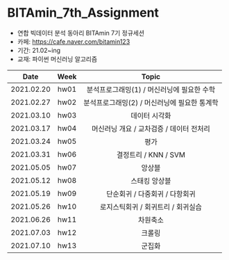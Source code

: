 # BITAmin_7th_Assignment
* 연합 빅데이터 분석 동아리 BITAmin 7기 정규세션 
* 카페: https://cafe.naver.com/bitamin123
* 기간: 21.02~ing
* 교재: 파이썬 머신러닝 알고리즘

|       Date       | Week | Topic |
|:----------------:|:----------------------------------------:|:----------:
| 2021.02.20 | hw01 | 분석프로그래밍(1) / 머신러닝에 필요한 수학 |
| 2021.02.27 | hw02 | 분석프로그래밍(2) / 머신러닝에 필요한 통계학 |
| 2021.03.10 | hw03 | 데이터 시각화 |
| 2021.03.17 | hw04 | 머신러닝 개요 / 교차검증 / 데이터 전처리 |
| 2021.03.24 | hw05 | 평가 |
| 2021.03.31 | hw06 | 결정트리 / KNN / SVM |
| 2021.05.05 | hw07 | 앙상블 |
| 2021.05.12 | hw08 | 스태킹 앙상블 |
| 2021.05.19 | hw09 | 단순회귀 / 다중회귀 / 다항회귀 |
| 2021.05.26 | hw10 | 로지스틱회귀 / 회귀트리 / 회귀실습 |
| 2021.06.26 | hw11 | 차원축소 |
| 2021.07.03 | hw12 | 크롤링 |
| 2021.07.10 | hw13 | 군집화 |
